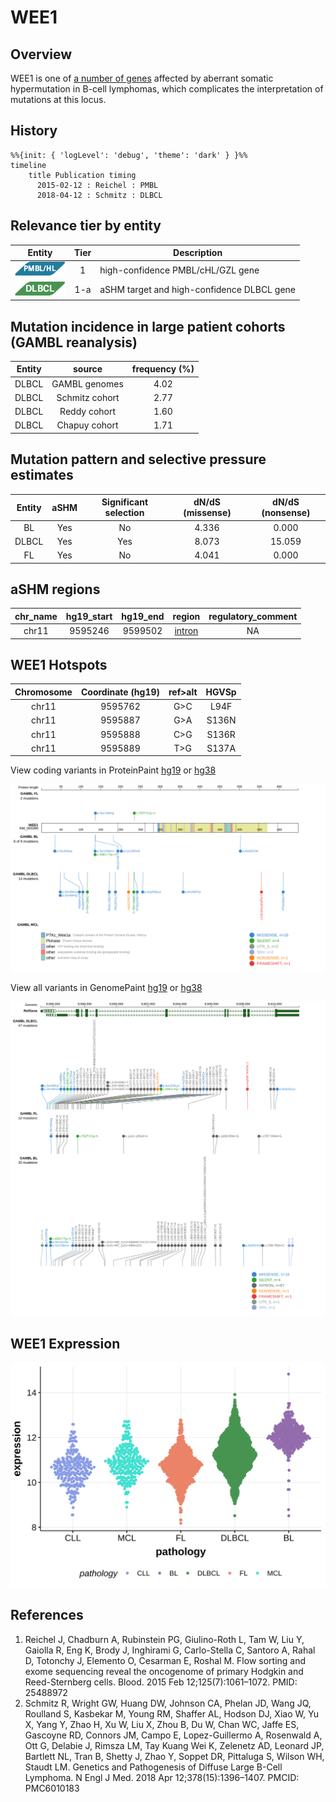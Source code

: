 # WEE1

## Overview
WEE1 is one of [a number of genes](https://github.com/morinlab/LLMPP/wiki/ashm) affected by aberrant somatic hypermutation in B-cell lymphomas, which complicates the interpretation of mutations at this locus. 

## History
```mermaid
%%{init: { 'logLevel': 'debug', 'theme': 'dark' } }%%
timeline
    title Publication timing
      2015-02-12 : Reichel : PMBL
      2018-04-12 : Schmitz : DLBCL
```

## Relevance tier by entity

|Entity|Tier|Description               |
|:------:|:----:|--------------------------|
|![PMBL](images/icons/PMBL_tier1.png)|1|high-confidence PMBL/cHL/GZL gene|
|![DLBCL](images/icons/DLBCL_tier1.png) |1-a | aSHM target and high-confidence DLBCL gene|

## Mutation incidence in large patient cohorts (GAMBL reanalysis)

|Entity|source        |frequency (%)|
|:------:|:--------------:|:-------------:|
|DLBCL |GAMBL genomes |4.02         |
|DLBCL |Schmitz cohort|2.77         |
|DLBCL |Reddy cohort  |1.60         |
|DLBCL |Chapuy cohort |1.71         |

## Mutation pattern and selective pressure estimates

|Entity|aSHM|Significant selection|dN/dS (missense)|dN/dS (nonsense)|
|:------:|:----:|:---------------------:|:----------------:|:----------------:|
|BL    |Yes |No                   |4.336           | 0.000          |
|DLBCL |Yes |Yes                  |8.073           |15.059          |
|FL    |Yes |No                   |4.041           | 0.000          |

## aSHM regions

|chr_name|hg19_start|hg19_end|region                                                                                     |regulatory_comment|
|:--------:|:----------:|:--------:|:-------------------------------------------------------------------------------------------:|:------------------:|
|chr11   |9595246   |9599502 |[intron](https://genome.ucsc.edu/s/rdmorin/GAMBL%20hg19?position=chr11%3A9595246%2D9599502)|NA                |



## WEE1 Hotspots

| Chromosome |Coordinate (hg19) | ref>alt | HGVSp | 
 | :---:| :---: | :--: | :---: |
| chr11 | 9595762 | G>C | L94F |
| chr11 | 9595887 | G>A | S136N |
| chr11 | 9595888 | C>G | S136R |
| chr11 | 9595889 | T>G | S137A |

View coding variants in ProteinPaint [hg19](https://morinlab.github.io/LLMPP/GAMBL/WEE1_protein.html)  or [hg38](https://morinlab.github.io/LLMPP/GAMBL/WEE1_protein_hg38.html)

![](images/proteinpaint/WEE1_NM_003390.svg)

View all variants in GenomePaint [hg19](https://morinlab.github.io/LLMPP/GAMBL/WEE1.html)  or [hg38](https://morinlab.github.io/LLMPP/GAMBL/WEE1_hg38.html)

![](images/proteinpaint/WEE1.svg)

## WEE1 Expression
![](images/gene_expression/WEE1_by_pathology.svg)
<!-- ORIGIN: reichelFlowSortingExome2015a -->
<!-- PMBL: reichelFlowSortingExome2015a -->
<!-- DLBCL: schmitzGeneticsPathogenesisDiffuse2018a -->

## References
1.  Reichel J, Chadburn A, Rubinstein PG, Giulino-Roth L, Tam W, Liu Y, Gaiolla R, Eng K, Brody J, Inghirami G, Carlo-Stella C, Santoro A, Rahal D, Totonchy J, Elemento O, Cesarman E, Roshal M. Flow sorting and exome sequencing reveal the oncogenome of primary Hodgkin and Reed-Sternberg cells. Blood. 2015 Feb 12;125(7):1061–1072. PMID: 25488972
2.  Schmitz R, Wright GW, Huang DW, Johnson CA, Phelan JD, Wang JQ, Roulland S, Kasbekar M, Young RM, Shaffer AL, Hodson DJ, Xiao W, Yu X, Yang Y, Zhao H, Xu W, Liu X, Zhou B, Du W, Chan WC, Jaffe ES, Gascoyne RD, Connors JM, Campo E, Lopez-Guillermo A, Rosenwald A, Ott G, Delabie J, Rimsza LM, Tay Kuang Wei K, Zelenetz AD, Leonard JP, Bartlett NL, Tran B, Shetty J, Zhao Y, Soppet DR, Pittaluga S, Wilson WH, Staudt LM. Genetics and Pathogenesis of Diffuse Large B-Cell Lymphoma. N Engl J Med. 2018 Apr 12;378(15):1396–1407. PMCID: PMC6010183

